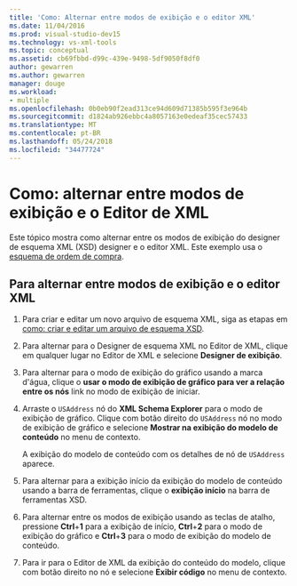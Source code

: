 ```yaml
---
title: 'Como: Alternar entre modos de exibição e o editor XML'
ms.date: 11/04/2016
ms.prod: visual-studio-dev15
ms.technology: vs-xml-tools
ms.topic: conceptual
ms.assetid: cb69fbbd-d99c-439e-9498-5df9050f8df0
author: gewarren
ms.author: gewarren
manager: douge
ms.workload:
- multiple
ms.openlocfilehash: 0b0eb90f2ead313ce94d609d71385b595f3e964b
ms.sourcegitcommit: d1824ab926ebbc4a8057163e0edeaf35cec57433
ms.translationtype: MT
ms.contentlocale: pt-BR
ms.lasthandoff: 05/24/2018
ms.locfileid: "34477724"
---
```

# <a name="how-to-switch-between-views-and-the-xml-editor"></a>Como: alternar entre modos de exibição e o Editor de XML

Este tópico mostra como alternar entre os modos de exibição do designer de esquema XML (XSD) designer e o editor XML. Este exemplo usa o [esquema de ordem de compra](../xml-tools/sample-xsd-file-simple-schema.md).

## <a name="to-switch-between-the-views-and-the-xml-editor"></a>Para alternar entre modos de exibição e o editor XML

1.  Para criar e editar um novo arquivo de esquema XML, siga as etapas em [como: criar e editar um arquivo de esquema XSD](../xml-tools/how-to-create-and-edit-an-xsd-schema-file.md).

2.  Para alternar para o Designer de esquema XML no Editor de XML, clique em qualquer lugar no Editor de XML e selecione **Designer de exibição**.

3.  Para alternar para o modo de exibição do gráfico usando a marca d'água, clique o **usar o modo de exibição de gráfico para ver a relação entre os nós** link no modo de exibição de iniciar.

4.  Arraste o `USAddress` nó do **XML Schema Explorer** para o modo de exibição de gráfico. Clique com botão direito do `USAddress` nó no modo de exibição de gráfico e selecione **Mostrar na exibição do modelo de conteúdo** no menu de contexto.

     A exibição do modelo de conteúdo com os detalhes de nó de `USAddress` aparece.

5.  Para alternar para a exibição início da exibição do modelo de conteúdo usando a barra de ferramentas, clique o **exibição início** na barra de ferramentas XSD.

6.  Para alternar entre os modos de exibição usando as teclas de atalho, pressione **Ctrl**+**1** para a exibição de início, **Ctrl**+**2** para o modo de exibição do gráfico e **Ctrl**+**3** para o modo de exibição do modelo de conteúdo.

7.  Para ir para o Editor de XML da exibição do conteúdo do modelo, clique com botão direito no nó e selecione **Exibir código** no menu de contexto.
